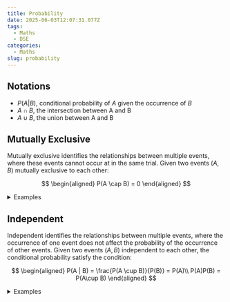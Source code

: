 ```yaml
---
title: Probability
date: 2025-06-03T12:07:31.077Z
tags:
  - Maths
  - DSE
categories:
  - Maths
slug: probability
---
```


## Notations

- $P(A|B)$, conditional probability of $A$ given the occurrence of $B$
- $A \cap B$, the intersection between A and B
- $A \cup B$, the union between A and B

## Mutually Exclusive

Mutually exclusive identifies the relationships between multiple events, where these events cannot occur at in the same trial. Given two events ($A, B$) mutually exclusive to each other:

$$
\begin{aligned}
  P(A \cap B) = 0
\end{aligned}
$$

<details>
<summary>Examples</summary>
<p>
- Coin flip, occurrence of heads and tails are mutually exclusive.
- Number of boys or girls in a class, the number of boys in a finite total determine the number of girls in a class.
</p>
</details>

## Independent

Independent identifies the relationships between multiple events, where the occurrence of one event does not affect the probability of the occurrence of other events. Given two events ($A, B$) independent to each other, the conditional probability satisfy the condition:

$$
\begin{aligned}
  P(A | B) = \frac{P(A \cup B)}{P(B)} = P(A)\\
  P(A)P(B) = P(A\cup B)
\end{aligned}
$$

<details>
<summary>Examples</summary>
<p>
- The probability of a asteroid colliding with Mars would not be affected by the occurrence of the national lottery, therefore these are independent events. 
</p>
</details>
